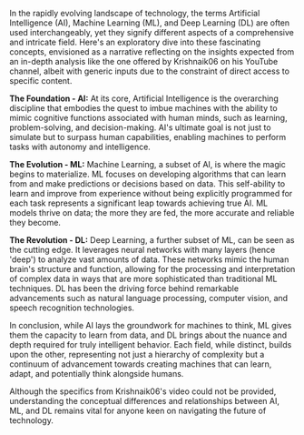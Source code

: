 In the rapidly evolving landscape of technology, the terms Artificial Intelligence (AI), Machine Learning (ML), and Deep Learning (DL) are often used interchangeably, yet they signify different aspects of a comprehensive and intricate field. Here's an exploratory dive into these fascinating concepts, envisioned as a narrative reflecting on the insights expected from an in-depth analysis like the one offered by Krishnaik06 on his YouTube channel, albeit with generic inputs due to the constraint of direct access to specific content.

**The Foundation - AI:** At its core, Artificial Intelligence is the overarching discipline that embodies the quest to imbue machines with the ability to mimic cognitive functions associated with human minds, such as learning, problem-solving, and decision-making. AI's ultimate goal is not just to simulate but to surpass human capabilities, enabling machines to perform tasks with autonomy and intelligence.

**The Evolution - ML:** Machine Learning, a subset of AI, is where the magic begins to materialize. ML focuses on developing algorithms that can learn from and make predictions or decisions based on data. This self-ability to learn and improve from experience without being explicitly programmed for each task represents a significant leap towards achieving true AI. ML models thrive on data; the more they are fed, the more accurate and reliable they become.

**The Revolution - DL:** Deep Learning, a further subset of ML, can be seen as the cutting edge. It leverages neural networks with many layers (hence 'deep') to analyze vast amounts of data. These networks mimic the human brain's structure and function, allowing for the processing and interpretation of complex data in ways that are more sophisticated than traditional ML techniques. DL has been the driving force behind remarkable advancements such as natural language processing, computer vision, and speech recognition technologies.

In conclusion, while AI lays the groundwork for machines to think, ML gives them the capacity to learn from data, and DL brings about the nuance and depth required for truly intelligent behavior. Each field, while distinct, builds upon the other, representing not just a hierarchy of complexity but a continuum of advancement towards creating machines that can learn, adapt, and potentially think alongside humans.

Although the specifics from Krishnaik06's video could not be provided, understanding the conceptual differences and relationships between AI, ML, and DL remains vital for anyone keen on navigating the future of technology.